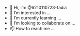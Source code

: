 - 👋 Hi, I’m @6210110723-fadia
- 👀 I’m interested in ...
- 🌱 I’m currently learning ...
- 💞️ I’m looking to collaborate on ...
- 📫 How to reach me ...

<!---
6210110723-fadia/6210110723-fadia is a ✨ special ✨ repository because its `README.md` (this file) appears on your GitHub profile.
You can click the Preview link to take a look at your changes.
--->
